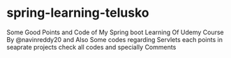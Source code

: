 # spring-learning-telusko
Some Good Points and Code of My Spring boot Learning Of Udemy Course By @navinreddy20 and Also Some codes regarding Servlets each points in seaprate projects
check all codes and specially Comments
